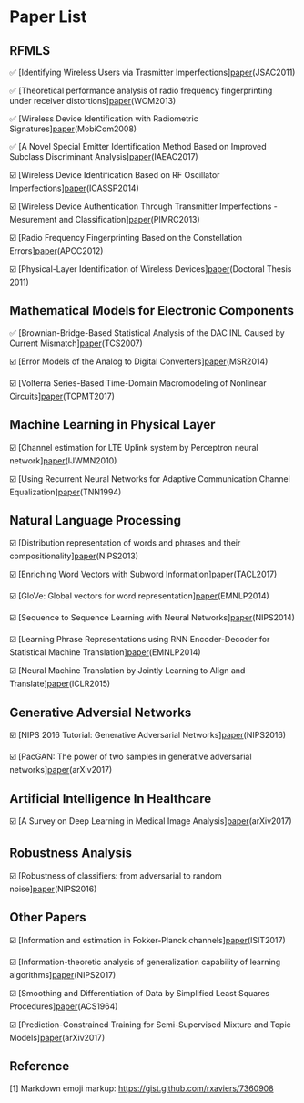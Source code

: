 # Paper List

## RFMLS

:white_check_mark: [Identifying Wireless Users via Trasmitter Imperfections][paper](http://ieeexplore.ieee.org/document/5963165/)(JSAC2011)

:white_check_mark: [Theoretical performance analysis of radio frequency fingerprinting under receiver distortions][paper](http://onlinelibrary.wiley.com/doi/10.1002/wcm.2386/abstract)(WCM2013)

:white_check_mark: [Wireless Device Identification with Radiometric Signatures][paper](http://www.winlab.rutgers.edu/~gruteser/papers/brik_paradis.pdf)(MobiCom2008)

:white_check_mark: [A Novel Special Emitter Identification Method Based on Improved Subclass Discriminant Analysis][paper](http://ieeexplore.ieee.org/document/8053988/)(IAEAC2017)

:ballot_box_with_check: [Wireless Device Identification Based on RF Oscillator Imperfections][paper](http://ieeexplore.ieee.org/document/6854086/)(ICASSP2014)

:ballot_box_with_check: [Wireless Device Authentication Through Transmitter Imperfections - Mesurement and Classification][paper](http://ieeexplore.ieee.org/document/6666187/)(PIMRC2013)

:ballot_box_with_check: [Radio Frequency Fingerprinting Based on the Constellation Errors][paper](http://ieeexplore.ieee.org/document/6388238/)(APCC2012)

:ballot_box_with_check: [Physical-Layer Identification of Wireless Devices][paper](https://www.research-collection.ethz.ch/bitstream/handle/20.500.11850/72822/eth-2868-02.pdf)(Doctoral Thesis 2011)

## Mathematical Models for Electronic Components

:white_check_mark: [Brownian-Bridge-Based Statistical Analysis of the DAC INL Caused by Current Mismatch][paper](http://ieeexplore.ieee.org/document/4100875/)(TCS2007)

:ballot_box_with_check: [Error Models of the Analog to Digital Converters][paper](http://www.measurement.sk/2014/Michaeli.pdf)(MSR2014)

:ballot_box_with_check: [Volterra Series-Based Time-Domain Macromodeling of Nonlinear Circuits][paper](http://ieeexplore.ieee.org/document/7763759/)(TCPMT2017)

## Machine Learning in Physical Layer

:ballot_box_with_check: [Channel estimation for LTE Uplink system by Perceptron neural network][paper](https://www.researchgate.net/publication/45937461_Channel_estimation_for_LTE_Uplink_system_by_Perceptron_neural_network)(IJWMN2010)

:ballot_box_with_check: [Using Recurrent Neural Networks for Adaptive Communication Channel Equalization][paper](http://ieeexplore.ieee.org/document/279190/)(TNN1994)

## Natural Language Processing

:ballot_box_with_check: [Distribution representation of words and phrases and their compositionality][paper](https://arxiv.org/abs/1310.4546)(NIPS2013)

:ballot_box_with_check: [Enriching Word Vectors with Subword Information][paper](https://arxiv.org/abs/1607.04606)(TACL2017)

:ballot_box_with_check: [GloVe: Global vectors for word representation][paper](https://nlp.stanford.edu/pubs/glove.pdf)(EMNLP2014)

:ballot_box_with_check: [Sequence to Sequence Learning with Neural Networks][paper](https://arxiv.org/abs/1409.3215)(NIPS2014)

:ballot_box_with_check: [Learning Phrase Representations using RNN Encoder-Decoder for Statistical Machine Translation][paper](https://arxiv.org/abs/1406.1078)(EMNLP2014)

:ballot_box_with_check: [Neural Machine Translation by Jointly Learning to Align and Translate][paper](https://arxiv.org/abs/1409.0473)(ICLR2015)

## Generative Adversial Networks

:ballot_box_with_check: [NIPS 2016 Tutorial: Generative Adversarial Networks][paper](https://arxiv.org/abs/1701.00160)(NIPS2016)

:ballot_box_with_check: [PacGAN: The power of two samples in generative adversarial networks][paper](https://arxiv.org/pdf/1712.04086)(arXiv2017)

## Artificial Intelligence In Healthcare

:ballot_box_with_check: [A Survey on Deep Learning in Medical Image Analysis][paper](https://arxiv.org/pdf/1702.05747.pdf)(arXiv2017)

## Robustness Analysis

:ballot_box_with_check: [Robustness of classifiers: from adversarial to random noise][paper](https://arxiv.org/abs/1608.08967)(NIPS2016)

## Other Papers

☑️ [Information and estimation in Fokker-Planck channels][paper](https://arxiv.org/abs/1702.03656)(ISIT2017)

☑️ [Information-theoretic analysis of generalization capability of learning algorithms][paper](https://arxiv.org/abs/1705.07809)(NIPS2017)

:ballot_box_with_check: [Smoothing and Differentiation of Data by Simplified Least Squares Procedures][paper](https://pubs.acs.org/doi/abs/10.1021/ac60214a047)(ACS1964)

:ballot_box_with_check: [Prediction-Constrained Training for Semi-Supervised Mixture and Topic Models][paper](https://arxiv.org/abs/1707.07341)(arXiv2017)

## Reference

[1] Markdown emoji markup: https://gist.github.com/rxaviers/7360908